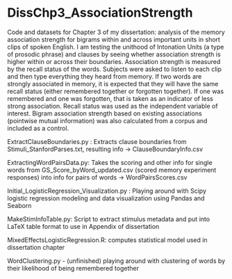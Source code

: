 # DissChp3_AssociationStrength
Code and datasets for Chapter 3 of my dissertation:  analysis of the memory association strength for bigrams within and across important units in short clips of spoken English. I am testing the unithood of Intonation Units (a type of prosodic phrase) and clauses by seeing whether association strength is higher within or across their boundaries. Association strength is measured by the recall status of the words. Subjects were asked to listen to each clip and then type everything they heard from memory. If two words are strongly associated in memory, it is expected that they will have the same recall status (either remembered together or forgotten together). If one was remembered and one was forgotten, that is taken as an indicator of less strong association. Recall status was used as the independent variable of interest. Bigram association strength based on existing associations (pointwise mutual information) was also calculated from a corpus and included as a control. 

ExtractClauseBoundaries.py : Extracts clause boundaries from Stimuli_StanfordParses.txt, resulting info -> ClauseBoundaryInfo.csv

ExtractingWordPairsData.py: Takes the scoring and other info for single words from GS_Score_byWord_updated.csv (scored memory experiment responses) into info for pairs of words -> WordPairsScores.csv

Initial_LogisticRegression_Visualization.py : Playing around with Scipy logistic regression modeling and data visualization using Pandas and Seaborn

MakeStimInfoTable.py:  Script to extract stimulus metadata and put into LaTeX table format to use in Appendix of dissertation

MixedEffectsLogisticRegression.R: computes statistical model used in dissertation chapter

WordClustering.py - (unfinished) playing around with clustering of words by their likelihood of being remembered together
